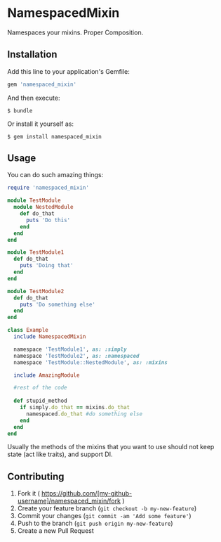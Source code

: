 # NamespacedMixin

Namespaces your mixins. Proper Composition.

## Installation

Add this line to your application's Gemfile:

```ruby
gem 'namespaced_mixin'
```

And then execute:

    $ bundle

Or install it yourself as:

    $ gem install namespaced_mixin

## Usage
You can do such amazing things:

```ruby
require 'namespaced_mixin'

module TestModule
  module NestedModule
    def do_that
      puts 'Do this'
    end
  end
end

module TestModule1
  def do_that
    puts 'Doing that'
  end
end

module TestModule2
  def do_that
    puts 'Do something else'
  end
end

class Example
  include NamespacedMixin

  namespace 'TestModule1', as: :simply
  namespace 'TestModule2', as: :namespaced
  namespace 'TestModule::NestedModule', as: :mixins

  include AmazingModule

  #rest of the code
  
  def stupid_method
    if simply.do_that == mixins.do_that
      namespaced.do_that #do something else
    end
  end
end
```

Usually the methods of the mixins that you want to use should not keep state (act like traits),
and support DI.

## Contributing

1. Fork it ( https://github.com/[my-github-username]/namespaced_mixin/fork )
2. Create your feature branch (`git checkout -b my-new-feature`)
3. Commit your changes (`git commit -am 'Add some feature'`)
4. Push to the branch (`git push origin my-new-feature`)
5. Create a new Pull Request
